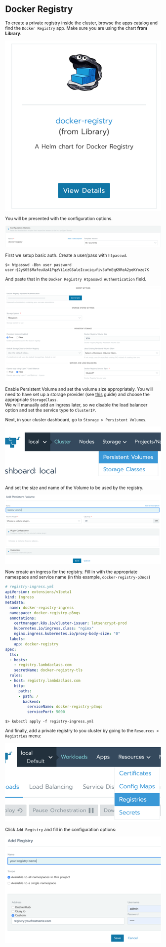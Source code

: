 # Docker Registry

To create a private registry inside the cluster, browse the apps catalog and find the `Docker Registry` app. Make sure you are using the chart **from Library**.

![Docker Registry](img/docker-registry.png)

You will be presented with the configuration options.

![Registry Configuration 1](img/registry-config1.png)

First we setup basic auth. Create a user/pass with `htpasswd`.

```
$> htpasswd -Bbn user password
user:$2y$05$MafeuUzA1PqzVi1czGSaleIcuciqufiv3uYmEqK9ReA2yeKYozq7K
```

And paste that in the `Docker Registry Htpasswd Authentication` field.

![Registry Configuration 2](img/registry-config2.png)

Enable Persistent Volume and set the volume size appropriately. You will need to have set up a storage provider (see [this](storageos.md) guide) and choose the appropriate `StorageClass`.  
We will manually add an ingress later, so we disable the load balancer option and set the service type to `ClusterIP`.

Next, in your cluster dashboard, go to `Storage > Persistent Volumes`.

![Persistent Volumes](img/pv-menu.png)

And set the size and name of the Volume to be used by the registry.

![Persistent Volume Config](img/pv.png)

Now create an ingress for the registry. Fill in with the appropriate namespace and service name (in this example, `docker-registry-p3nqs`)

```yaml
# registry-ingress.yml
apiVersion: extensions/v1beta1
kind: Ingress
metadata:
  name: docker-registry-ingress
  namespace: docker-registry-p3nqs
  annotations:
    certmanager.k8s.io/cluster-issuer: letsencrypt-prod
    kubernetes.io/ingress.class: "nginx"
    nginx.ingress.kubernetes.io/proxy-body-size: "0"
  labels:
    app: docker-registry
spec:
  tls:
  - hosts:
    - registry.lambdaclass.com
    secretName: docker-registry-tls
  rules:
  - host: registry.lambdaclass.com
    http:
      paths:
      - path: /
        backend:
          serviceName: docker-registry-p3nqs
          servicePort: 5000

```

```
$> kubectl apply -f registry-ingress.yml
```

And finally, add a private registry to you cluster by going to the `Resources > Registries` menu:

![Registry Menu](img/registry-menu.png)

Click `Add Registry` and fill in the configuration options:

![Registry Configuration](img/private-registry-config.png)
